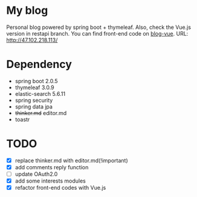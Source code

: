 # My blog
Personal blog powered by spring boot + thymeleaf. Also, check the Vue.js version in restapi branch. You can find front-end code on [blog-vue](https://github.com/minatoyukina/blog-vue). URL: http://47.102.218.113/ 

# Dependency
* spring boot 2.0.5 
* thymeleaf 3.0.9
* elastic-search 5.6.11
* spring security
* spring data jpa
* ~~thinker.md~~ editor.md
* toastr

# TODO
* [x] replace thinker.md with editor.md(!important)
* [x] add comments reply function
* [ ] update OAuth2.0
* [x] add some interests modules
* [x] refactor front-end codes with Vue.js
